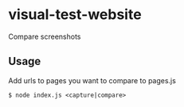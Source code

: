 # visual-test-website
Compare screenshots

## Usage

Add urls to pages you want to compare to pages.js

```
$ node index.js <capture|compare>
```